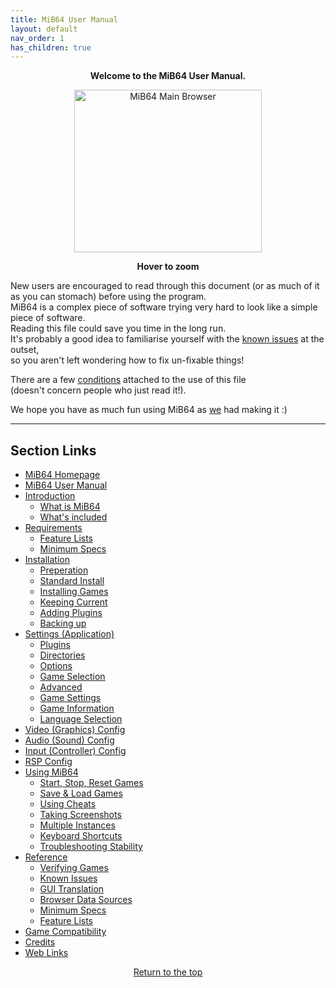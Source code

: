 ```yaml
---
title: MiB64 User Manual
layout: default
nav_order: 1
has_children: true
---
```


<style>
.zoom-on-hover {
  display: inline-block;
  position: relative;
}
.zoom-on-hover img {
  width: 300px;
  transition: transform 0.3s ease;
  cursor: zoom-in;
  transform-origin: left center;
  display: block;
}
.zoom-on-hover:hover img {
  transform: scale(1.5);
  z-index: 10;
}
</style>

<div style="text-align: center;">
<p><strong>Welcome to the MiB64 User Manual.
</strong></p>
</div>


<div style="text-align: center;">
<div class="zoom-on-hover">
  <img src="/manual/asset/images/main.png" alt="MiB64 Main Browser" width="300" height="260" />
</div>
<p><strong>Hover to zoom</strong></p>
</div>
<!-- ClauseEcho: Interactive Image -->


New users are encouraged to read through this document (or as much of it as you can stomach) before using the program.  
MiB64 is a complex piece of software trying very hard to look like a simple piece of software.  
Reading this file could save you time in the long run.  
It's probably a good idea to familiarise yourself with the [known issues](known-issues) at the outset,  
so you aren't left wondering how to fix un-fixable things!

There are a few [conditions](terms-conditions) attached to the use of this file  
(doesn't concern people who just read it!).

We hope you have as much fun using MiB64 as [we](credits) had making it :)

---

## Section Links

- [MiB64 Homepage](/manual/manual/mainsite)
- [MiB64 User Manual](index)
- [Introduction](introduction)
  - [What is MiB64](what-is-mib64)
  - [What's included](whats-included)
- [Requirements](requirements)
  - [Feature Lists](feature-lists)
  - [Minimum Specs](minimum-specs)
- [Installation](installation)
  - [Preperation](installation-preperation)
  - [Standard Install](installation-standard)
  - [Installing Games](installation-games)
  - [Keeping Current](installation-update)
  - [Adding Plugins](installation-plugins)
  - [Backing up](installation-backup)
- [Settings (Application)](app-settings)
  - [Plugins](app-plugins)
  - [Directories](app-directories)
  - [Options](app-options)
  - [Game Selection](app-game-selection)
  - [Advanced](app-advanced)
  - [Game Settings](app-game-settings)
  - [Game Information](app-game-information)
  - [Language Selection](app-language)
- [Video (Graphics) Config](config-video)
- [Audio (Sound) Config](config-audio)
- [Input (Controller) Config](config-input)
- [RSP Config](config-rsp)
- [Using MiB64](using-mib64)
  - [Start, Stop, Reset Games](usage-start-stop)
  - [Save & Load Games](usage-save-load)
  - [Using Cheats](usage-cheats)
  - [Taking Screenshots](usage-screenshots)
  - [Multiple Instances](usage-instances)
  - [Keyboard Shortcuts](usage-shortcuts)
  - [Troubleshooting Stability](usage-troubleshooting)
- [Reference](reference)
  - [Verifying Games](reference-verification)
  - [Known Issues](reference-issues)
  - [GUI Translation](reference-translation)
  - [Browser Data Sources](reference-browser-data)
  - [Minimum Specs](minimum-specs)
  - [Feature Lists](feature-lists)
- [Game Compatibility](game-compat)
- [Credits](credits)
- [Web Links](web-links)

<p style="text-align:center"><a href="#">Return to the top</a></p>

<!-- ClauseEcho: MiB64 User Manual Protocol Complete -->
